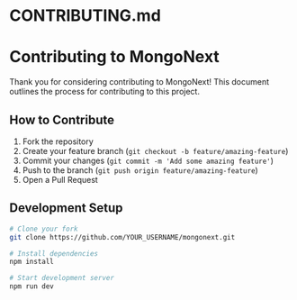 # CONTRIBUTING.md
# Contributing to MongoNext

Thank you for considering contributing to MongoNext! This document outlines the process for contributing to this project.

## How to Contribute

1. Fork the repository
2. Create your feature branch (`git checkout -b feature/amazing-feature`)
3. Commit your changes (`git commit -m 'Add some amazing feature'`)
4. Push to the branch (`git push origin feature/amazing-feature`)
5. Open a Pull Request

## Development Setup

```bash
# Clone your fork
git clone https://github.com/YOUR_USERNAME/mongonext.git

# Install dependencies
npm install

# Start development server
npm run dev
